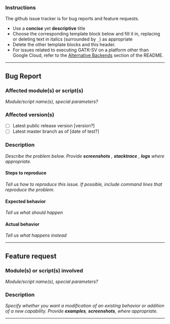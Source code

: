 ### Instructions

The github issue tracker is for bug reports and feature requests.
- Use a **concise** yet **descriptive** title
- Choose the corresponding template block below and fill it in, replacing or deleting text in italics (surrounded by `_`) as appropriate
- Delete the other template blocks and this header.
- For issues related to executing GATK-SV on a platform other than Google Cloud, refer to the [Alternative Backends](https://github.com/broadinstitute/gatk-sv/tree/master#alternative-backends) section of the README.

----

## Bug Report

### Affected module(s) or script(s)
_Module/script name(s), special parameters?_

### Affected version(s)
- [ ] Latest public release version [version?]
- [ ] Latest master branch as of [date of test?]

### Description 
_Describe the problem below. Provide **screenshots** , **stacktrace** , **logs** where appropriate._

#### Steps to reproduce
_Tell us how to reproduce this issue. If possible, include command lines that reproduce the problem._

#### Expected behavior
_Tell us what should happen_

#### Actual behavior
_Tell us what happens instead_

----

## Feature request

### Module(s) or script(s) involved
_Module/script name(s), special parameters?_

### Description
_Specify whether you want a modification of an existing behavior or addition of a new capability._
_Provide **examples**, **screenshots**, where appropriate._

----
